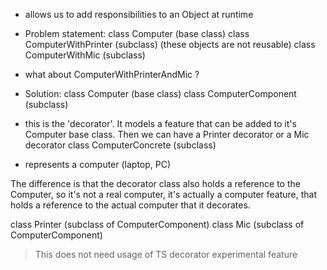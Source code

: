 - allows us to add responsibilities to an Object at runtime
- Problem statement:
class Computer (base class)
class ComputerWithPrinter (subclass) (these objects are not reusable)
class ComputerWithMic (subclass)
- what about ComputerWithPrinterAndMic ?

- Solution:
class Computer (base class)
class ComputerComponent (subclass)
- this is the 'decorator'. It models a feature that can be added to it's Computer base class. Then we can have a Printer decorator or a Mic decorator
class ComputerConcrete (subclass)
- represents a computer (laptop, PC)

The difference is that the decorator class also holds a reference to the Computer, so it's not a real computer, it's actually a computer feature, that holds a reference to the actual computer that it decorates.

class Printer (subclass of ComputerComponent)
class Mic     (subclass of ComputerComponent)

> This does not need usage of TS decorator experimental feature